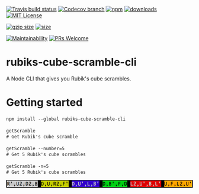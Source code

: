 [![Travis build status][travis-badge]][travis-build]
[![Codecov branch][codecov-badge]][codecov]
[![npm][npm-badge]][npm-version]
[![downloads][downloads-badge]][npmcharts]
[![MIT License][license-badge]][license]

[![gzip size][gzip-badge]][unpkg]
[![size][size-badge]][unpkg]

[![Maintainability][code-climate-badge]][code-climate]
[![PRs Welcome][pull-request-badge]](http://makeapullrequest.com)

# rubiks-cube-scramble-cli

A Node CLI that gives you Rubik's cube scrambles.

# Getting started

``` shell
npm install --global rubiks-cube-scramble-cli

getScramble
# Get Rubik's cube scramble

getScramble --number=5
# Get 5 Rubik's cube scrambles

getScramble -n=5
# Get 5 Rubik's cube scrambles
```

![getScramble output](./assets/screenshot.png)


[codecov]: https://codecov.io/gh/newyork-anthonyng/rubiks-cube-scramble-cli
[codecov-badge]: https://img.shields.io/codecov/c/github/newyork-anthonyng/rubiks-cube-scramble-cli/master.svg
[code-climate]: https://codeclimate.com/github/newyork-anthonyng/rubiks-cube-scramble-cli/maintainability
[code-climate-badge]: https://api.codeclimate.com/v1/badges/faefec967ef40a030c3e/maintainability
[downloads-badge]: https://img.shields.io/npm/dm/rubiks-cube-scramble-cli.svg?style=flat-square
[license]: https://github.com/newyork-anthonyng/rubiks-cube-scramble-cli/blob/master/LICENSE
[license-badge]: https://img.shields.io/npm/l/rubiks-cube-scramble-cli.svg?style=flat-square
[npmcharts]: https://npmcharts.com/compare/rubiks-cube-scramble-cli
[npm-version]:https://www.npmjs.com/package/rubiks-cube-scramble-cli
[npm-badge]: https://img.shields.io/npm/v/rubiks-cube-scramble-cli.svg?style=flat-square
[pull-request-badge]: https://img.shields.io/badge/PRs-welcome-brightgreen.svg?style=flat-square
[travis-badge]: https://travis-ci.org/newyork-anthonyng/rubiks-cube-scramble-cli.svg?branch=master
[travis-build]: https://travis-ci.org/newyork-anthonyng/rubiks-cube-scramble-cli
[gzip-badge]: http://img.badgesize.io/https://unpkg.com/rubiks-cube-scramble-cli?compression=gzip&label=gzip%20size&style=flat-square
[size-badge]: http://img.badgesize.io/https://unpkg.com/rubiks-cube-scramble-cli?label=size&style=flat-square
[unpkg]: https://unpkg.com/rubiks-cube-scramble-cli